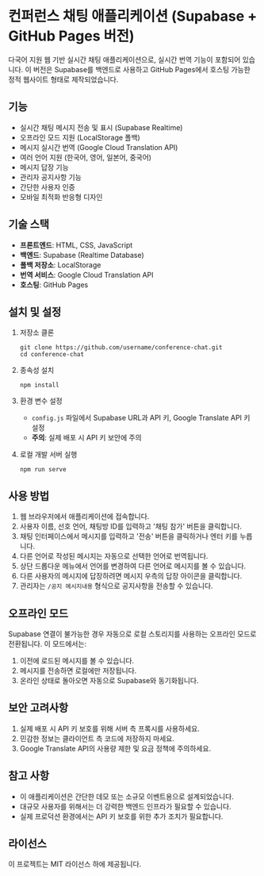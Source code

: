 # 컨퍼런스 채팅 애플리케이션 (Supabase + GitHub Pages 버전)

다국어 지원 웹 기반 실시간 채팅 애플리케이션으로, 실시간 번역 기능이 포함되어 있습니다. 이 버전은 Supabase를 백엔드로 사용하고 GitHub Pages에서 호스팅 가능한 정적 웹사이트 형태로 제작되었습니다.

## 기능

- 실시간 채팅 메시지 전송 및 표시 (Supabase Realtime)
- 오프라인 모드 지원 (LocalStorage 폴백)
- 메시지 실시간 번역 (Google Cloud Translation API)
- 여러 언어 지원 (한국어, 영어, 일본어, 중국어)
- 메시지 답장 기능
- 관리자 공지사항 기능
- 간단한 사용자 인증
- 모바일 최적화 반응형 디자인

## 기술 스택

- **프론트엔드**: HTML, CSS, JavaScript
- **백엔드**: Supabase (Realtime Database)
- **폴백 저장소**: LocalStorage
- **번역 서비스**: Google Cloud Translation API
- **호스팅**: GitHub Pages

## 설치 및 설정

1. 저장소 클론
   ```
   git clone https://github.com/username/conference-chat.git
   cd conference-chat
   ```

2. 종속성 설치
   ```
   npm install
   ```

3. 환경 변수 설정
   - `config.js` 파일에서 Supabase URL과 API 키, Google Translate API 키 설정
   - **주의**: 실제 배포 시 API 키 보안에 주의

4. 로컬 개발 서버 실행
   ```
   npm run serve
   ```

## 사용 방법

1. 웹 브라우저에서 애플리케이션에 접속합니다.
2. 사용자 이름, 선호 언어, 채팅방 ID를 입력하고 '채팅 참가' 버튼을 클릭합니다.
3. 채팅 인터페이스에서 메시지를 입력하고 '전송' 버튼을 클릭하거나 엔터 키를 누릅니다.
4. 다른 언어로 작성된 메시지는 자동으로 선택한 언어로 번역됩니다.
5. 상단 드롭다운 메뉴에서 언어를 변경하여 다른 언어로 메시지를 볼 수 있습니다.
6. 다른 사용자의 메시지에 답장하려면 메시지 우측의 답장 아이콘을 클릭합니다.
7. 관리자는 `/공지 메시지내용` 형식으로 공지사항을 전송할 수 있습니다.

## 오프라인 모드

Supabase 연결이 불가능한 경우 자동으로 로컬 스토리지를 사용하는 오프라인 모드로 전환됩니다. 이 모드에서는:

1. 이전에 로드된 메시지를 볼 수 있습니다.
2. 메시지를 전송하면 로컬에만 저장됩니다.
3. 온라인 상태로 돌아오면 자동으로 Supabase와 동기화됩니다.

## 보안 고려사항

1. 실제 배포 시 API 키 보호를 위해 서버 측 프록시를 사용하세요.
2. 민감한 정보는 클라이언트 측 코드에 저장하지 마세요.
3. Google Translate API의 사용량 제한 및 요금 정책에 주의하세요.

## 참고 사항

- 이 애플리케이션은 간단한 데모 또는 소규모 이벤트용으로 설계되었습니다.
- 대규모 사용자를 위해서는 더 강력한 백엔드 인프라가 필요할 수 있습니다.
- 실제 프로덕션 환경에서는 API 키 보호를 위한 추가 조치가 필요합니다.

## 라이선스

이 프로젝트는 MIT 라이선스 하에 제공됩니다.
